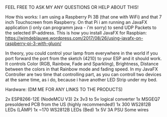 FEEL FREE TO ASK MY ANY QUESTIONS OR HELP ABOUT THIS!

How this works:
I am using a Raspberry Pi 3B (that one with WiFi) and that 7 inch Touchscreen from Raspberry.
On that Pi i am running an JavaFX application (i only can programm java - i'm sorry) to send UDP Packets to the selected IP-address.
This is how you install JavaFX for Raspbian: https://wimdeblauwe.wordpress.com/2017/08/26/using-javafx-on-raspberry-pi-3-with-gluon/

In theory, you could control your lamp from everywhere in the world if you port forward the port from the sketch (4210) to your ESP and it should work.
It controls Color (RGB, Rainbow, Fade and Sparkling), Brightness, Distance between the colors in that Rainbow mode and fading speed.
In my JavaFX Controller are two time that controlling part, as you can controll two devices at the same time, as i do, because i have another LED Strip under my bed.

Hardware: (DM ME FOR ANY LINKS TO THE PRODUCTS)

2x ESP8266-12E (NodeMCU V3)
2x 3v3 to 5v logical converter
1x MSGEQ7 presoldered PCB from the US (highly recommended!)
1x 300 WS2812B LEDs (LÄMP)
1x ~170 WS2812B LEDs (Bed)
1x 5V 3A PSU
Some wires
